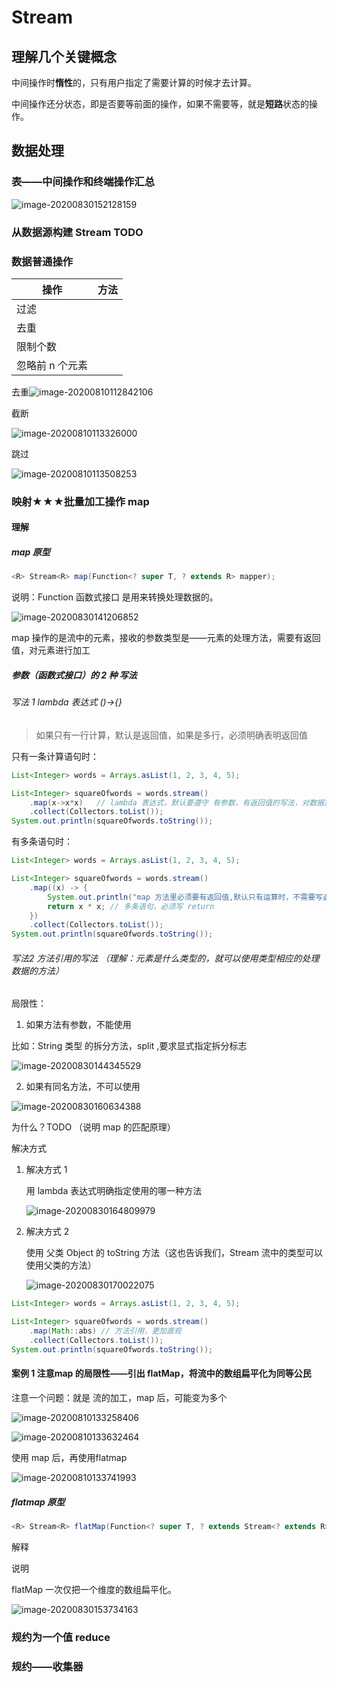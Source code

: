 # Stream



## 理解几个关键概念

中间操作时**惰性**的，只有用户指定了需要计算的时候才去计算。

中间操作还分状态，即是否要等前面的操作，如果不需要等，就是**短路**状态的操作。

## 数据处理

### 表——中间操作和终端操作汇总

![image-20200830152128159](img/image-20200830152128159.png)

### 从数据源构建 Stream TODO

### 数据普通操作

| 操作            | 方法 |
| --------------- | ---- |
| 过滤            |      |
| 去重            |      |
| 限制个数        |      |
| 忽略前 n 个元素 |      |

 去重![image-20200810112842106](img/image-20200810112842106.png)

截断

![image-20200810113326000](img/image-20200810113326000.png)

跳过

![image-20200810113508253](img/image-20200810113508253.png)

### 映射★★★批量加工操作 map 

#### 理解

##### map 原型

```java
<R> Stream<R> map(Function<? super T, ? extends R> mapper);
```

说明：Function 函数式接口 是用来转换处理数据的。

![image-20200830141206852](img/image-20200830141206852.png)

map 操作的是流中的元素，接收的参数类型是——元素的处理方法，需要有返回值，对元素进行加工

##### 参数（函数式接口）的 2 种 写法

###### 写法 1 lambda 表达式  ()->{}   

> 如果只有一行计算，默认是返回值，如果是多行，必须明确表明返回值

只有一条计算语句时：

```java
List<Integer> words = Arrays.asList(1, 2, 3, 4, 5);

List<Integer> squareOfwords = words.stream()
    .map(x->x*x)   // lambda 表达式，默认要遵守 有参数，有返回值的写法，对数据加工
    .collect(Collectors.toList());
System.out.println(squareOfwords.toString());
```

有多条语句时：

```java
List<Integer> words = Arrays.asList(1, 2, 3, 4, 5);

List<Integer> squareOfwords = words.stream()
    .map((x) -> {
        System.out.println("map 方法里必须要有返回值,默认只有运算时，不需要写返回值，如果有多行，则必须写 return");
        return x * x; // 多条语句，必须写 return
    })
    .collect(Collectors.toList());
System.out.println(squareOfwords.toString());

```



###### 写法2 方法引用的写法   （理解：元素是什么类型的，就可以使用类型相应的处理数据的方法）

局限性：

1. 如果方法有参数，不能使用  

比如：String 类型 的拆分方法，split ,要求显式指定拆分标志

![image-20200830144345529](img/image-20200830144345529.png)

2. 如果有同名方法，不可以使用

![image-20200830160634388](img/image-20200830160634388.png)

为什么？TODO （说明 map 的匹配原理）

解决方式

1. 解决方式 1

   用 lambda 表达式明确指定使用的哪一种方法

   ![image-20200830164809979](img/image-20200830164809979.png)

   

2. 解决方式 2

   使用 父类 Object 的 toString 方法（这也告诉我们，Stream 流中的类型可以使用父类的方法）

   ![image-20200830170022075](img/image-20200830170022075.png)

   





```java
List<Integer> words = Arrays.asList(1, 2, 3, 4, 5);

List<Integer> squareOfwords = words.stream()
    .map(Math::abs) // 方法引用，更加直观
    .collect(Collectors.toList());
System.out.println(squareOfwords.toString());
```



#### 案例 1 注意map 的局限性——引出 flatMap，将流中的数组扁平化为同等公民



注意一个问题：就是 流的加工，map 后，可能变为多个

![image-20200810133258406](img/image-20200810133258406.png)

![image-20200810133632464](img/image-20200810133632464.png)

使用 map 后，再使用flatmap

![image-20200810133741993](img/image-20200810133741993.png)

##### flatmap 原型

```java
<R> Stream<R> flatMap(Function<? super T, ? extends Stream<? extends R>> mapper);
```

解释

说明

flatMap 一次仅把一个维度的数组扁平化。

![image-20200830153734163](img/image-20200830153734163.png)



### 规约为一个值 reduce

### 规约——收集器 


